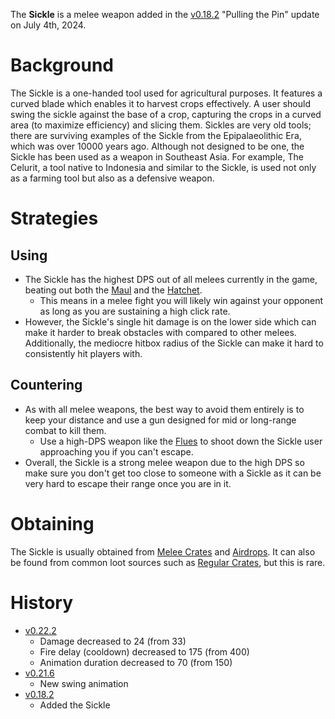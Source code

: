 The **Sickle** is a melee weapon added in the [v0.18.2](https://github.com/HasangerGames/suroi/releases/tag/v0.18.2) "Pulling the Pin" update on July 4th, 2024.

# Background

The Sickle is a one-handed tool used for agricultural purposes. It features a curved blade which enables it to harvest crops effectively. A user should swing the sickle against the base of a crop, capturing the crops in a curved area (to maximize efficiency) and slicing them. Sickles are very old tools; there are surviving examples of the Sickle from the Epipalaeolithic Era, which was over 10000 years ago. Although not designed to be one, the Sickle has been used as a weapon in Southeast Asia. For example, The Celurit, a tool native to Indonesia and similar to the Sickle, is used not only as a farming tool but also as a defensive weapon.

# Strategies

## Using

- The Sickle has the highest DPS out of all melees currently in the game, beating out both the [Maul](/weapons/melee/maul) and the [Hatchet](/weapons/melee/hatchet).
  - This means in a melee fight you will likely win against your opponent as long as you are sustaining a high click rate.
- However, the Sickle's single hit damage is on the lower side which can make it harder to break obstacles with compared to other melees. Additionally, the mediocre hitbox radius of the Sickle can make it hard to consistently hit players with.

## Countering

- As with all melee weapons, the best way to avoid them entirely is to keep your distance and use a gun designed for mid or long-range combat to kill them.
  - Use a high-DPS weapon like the [Flues](/weapons/guns/flues) to shoot down the Sickle user approaching you if you can't escape.
- Overall, the Sickle is a strong melee weapon due to the high DPS so make sure you don't get too close to someone with a Sickle as it can be very hard to escape their range once you are in it.

# Obtaining

The Sickle is usually obtained from [Melee Crates](/obstacles/melee_crate) and [Airdrops](/obstacles/airdrops). It can also be found from common loot sources such as [Regular Crates](/obstacles/regular_crate), but this is rare.

# History
- [v0.22.2](https://github.com/HasangerGames/suroi/releases/tag/v0.22.2)
  - Damage decreased to 24 (from 33)
  - Fire delay (cooldown) decreased to 175 (from 400)
  - Animation duration decreased to 70 (from 150)
- [v0.21.6](https://github.com/HasangerGames/suroi/releases/tag/v0.21.6)
  - New swing animation
- [v0.18.2](https://github.com/HasangerGames/suroi/releases/tag/v0.18.2)
  - Added the Sickle
